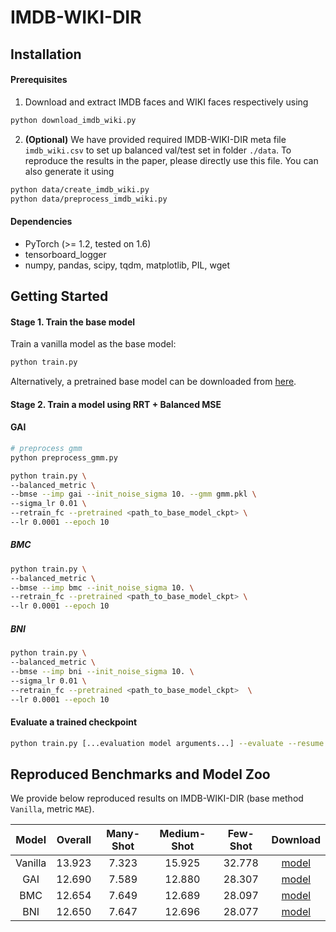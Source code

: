 # IMDB-WIKI-DIR
## Installation

#### Prerequisites

1. Download and extract IMDB faces and WIKI faces respectively using

```bash
python download_imdb_wiki.py
```

2. __(Optional)__ We have provided required IMDB-WIKI-DIR meta file `imdb_wiki.csv` to set up balanced val/test set in folder `./data`. To reproduce the results in the paper, please directly use this file. You can also generate it using

```bash
python data/create_imdb_wiki.py
python data/preprocess_imdb_wiki.py
```

#### Dependencies

- PyTorch (>= 1.2, tested on 1.6)
- tensorboard_logger
- numpy, pandas, scipy, tqdm, matplotlib, PIL, wget


## Getting Started

#### Stage 1. Train the base model
Train a vanilla model as the base model: 
```bash
python train.py
```
Alternatively, a pretrained base model can be downloaded from [here]().

#### Stage 2. Train a model using RRT + Balanced MSE

#### GAI

```bash
# preprocess gmm
python preprocess_gmm.py

python train.py \
--balanced_metric \
--bmse --imp gai --init_noise_sigma 10. --gmm gmm.pkl \
--sigma_lr 0.01 \
--retrain_fc --pretrained <path_to_base_model_ckpt> \
--lr 0.0001 --epoch 10
```

##### BMC

```bash
python train.py \
--balanced_metric \
--bmse --imp bmc --init_noise_sigma 10. \
--retrain_fc --pretrained <path_to_base_model_ckpt> \
--lr 0.0001 --epoch 10
```

##### BNI

```bash
python train.py \
--balanced_metric \
--bmse --imp bni --init_noise_sigma 10. \
--sigma_lr 0.01 \
--retrain_fc --pretrained <path_to_base_model_ckpt>  \
--lr 0.0001 --epoch 10
```

#### Evaluate a trained checkpoint

```bash
python train.py [...evaluation model arguments...] --evaluate --resume <path_to_evaluation_ckpt>
```

## Reproduced Benchmarks and Model Zoo

We provide below reproduced results on IMDB-WIKI-DIR (base method `Vanilla`, metric `MAE`).


| Model | Overall | Many-Shot | Medium-Shot | Few-Shot | Download  |
|:-----:|:-------:|:---------:|:-----------:|:--------:|:---------:|
|Vanilla| 13.923  |   7.323   |   15.925    |  32.778  | [model]() |
|  GAI  | 12.690  |   7.589   |   12.880    |  28.307  | [model]() |
|  BMC  | 12.654  |   7.649   |   12.689    |  28.097  | [model]() |
|  BNI  | 12.650  |   7.647   |   12.696    |  28.077  | [model]() |